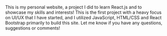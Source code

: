 This is my personal website, a project I did to learn React.js and to showcase my skills and interests! This is the first project with a heavy focus on UI/UX that I have started, and I utilized JavaScript, HTML/CSS and React Bootstrap primarily to build this site. Let me know if you have any questions, suggestions or comments!
